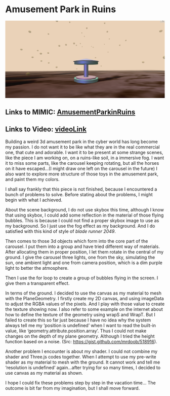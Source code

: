 # Amusement Park in Ruins
![park](park.png)

## Links to MIMIC: [AmusementParkinRuins](https://mimicproject.com/code/c380d551-f82d-32f8-87b0-5d4981d582be) 
## Links to Video: [videoLink](https://youtu.be/DeTn-Yq-XAM)
Building a weird 3d amusement park in the cyber world has long become my passion.
I do not want it to be like what they are in the real commercial one, that cute and adorable.
I want it to be present at some strange scenes, like the piece I am working on, on a ruins-like soil, in a immersive fog.
I want it to miss some parts, like the carousel keeping rotating, but all the horses on it have escaped...(I might draw one left on the carousel in the future)
I also want to explore more structure of those toys in the amusement park, and paint them my colors.

I shall say frankly that this piece is not finished, because I encountered a bunch of problems to solve. Before stating about the problems, I might begin with what I achieved.

About the scene background, I do not use skybox this time, although I know that using skybox, I could add some reflection in the material of those flying bubbles. 
This is because I could not find a proper skybox image to use as my background. So I just use the fog effect as my background. And I do satisfied with this kind of style of *blade runner 2049*.

Then comes to those 3d objects which form into the core part of the carousel. I put them into a group and have tried different way of materials. After allocating them in proper position, I let them rotate in the central of my ground. I give the carousel three lights, one from the sky, simulating the sun, one ambient light and one from camera position, which is a dim purple light to better the atmosphere.

Then I use the for loop to create a group of bubbles flying in the screen. I give them a transparent effect.

In terms of the ground. I decided to use the canvas as my material to mesh with the PlaneGeometry. I firstly create my 2D canvas, and using imageData to adjust the RGBA values of the pixels. And I play with those value to create the texture showing now. I also refer to some example on the internet about how to define the texture of the geometry using wrapS and WrapT. But I failed to create this so far just because I have no idea why the system always tell me my ‘position is undefined’ when I want to read the built-in value, like ‘geometry.attribute.position.array’. Thus I could not make changes on the depth of my plane geometry. Although I tried the height function based on a noise. (Src: https://gist.github.com/mrdoob/518916).

Another problem I encounter is about my shader. I could not combine my shader and Three.js codes together. When I attempt to use my pre-write shader as my material to mesh with the ground. It cannot work and tell me ‘resolution is undefined’ again…after trying for so many times, I decided to use canvas as my material as shown.

I hope I could fix these problems step by step in the vacation time…
The outcome is bit far from my imagination, but I shall move forward.
